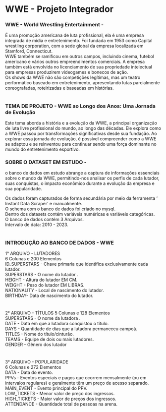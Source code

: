 # WWE - Projeto Integrador

### WWE  - World Wrestling Entertainment -  
É uma promoção americana de luta profissional, ela é uma empresa integrada de mídia e entretenimento.  Foi fundada em 1953 como Capital wrestling corporation, com a sede global da empresa localizada em Stamford, Connecticut.  
WWE também se ramificou em outros campos, incluindo cinema, futebol americano e vários outros empreendimentos comerciais.  A empresa também está envolvida no licenciamento de sua propriedade intelectual para empresas produzirem videogames e bonecos de ação.  
Os shows da WWE não são competições legítimas, mas um teatro performático baseado em entretenimento, apresentando lutas parcialmente coreografadas, roteirizadas e baseadas em histórias.  

# 

### TEMA DE PROJETO -   WWE ao Longo dos Anos: Uma Jornada de Evolução  

Este tema aborda a história e a evolução da WWE, a principal organização de luta livre profissional do mundo, ao longo das décadas. Ele explora como a WWE passou por transformações significativas desde sua fundação. Ao explorar essa jornada de evolução, é possível compreender como a WWE se adaptou e se reinventou para continuar sendo uma força dominante no mundo do entretenimento esportivo.

### SOBRE O DATASET EM ESTUDO - 
o banco de dados em estudo abrange a captura de informações essenciais sobre o mundo da WWE, permitindo-nos analisar os perfis de cada  lutador, suas conquistas, o impacto econômico durante a evolução da empresa  e sua popularidade.  

Os dados foram capturados de forma secundária por meio da ferramenta  ‘ Instant Data Scraper’ e manualmente.  
O schema com o banco de dados foi criado no mysql.  
Dentro dos datasets contém variáveis numéricas e variáveis categóricas.  
O banco de dados contém 3 Arquivos.  
Intervalo de data:  2010 - 2023.

#

### INTRODUÇÃO AO BANCO DE DADOS - WWE

1° ARQUIVO - LUTADORES  
6 Colunas  e  200 Elementos  
ID_SUPERSTARS -  Chave primaria que identifica exclusivamente cada lutador.  
SUPERSTARS -  O nome do lutador .  
HEIGHT -   Altura do lutador EM CM.  
WEIGHT -  Peso do lutador EM  LIBRAS.  
NATIONALITY -  Local de nascimento do lutador.  
BIRTHDAY- Data de nascimento do lutador.  

#

2° ARQUIVO - TÍTULOS 
5 Colunas  e  128 Elementos  
SUPERSTARS -  O nome da lutadora .  
DATE -  Data em que a lutadora conquistou o título.  
DAYS -   Quantidade de dias que a lutadora permaneceu campeã.  
TITLES -  Nome do título/cinturão.  
TEAMS  -  Equipe de dois ou mais lutadores.  
GENDER - Gênero dos lutador

#

3° ARQUIVO - POPULARIDADE  
6  Colunas  e  272  Elementos  
DATA -   Data do evento.  
PPVs - Eventos especiais e pagos que ocorrem mensalmente (ou em intervalos regulares) e geralmente têm um preço de acesso separado.  
MAIN_EVENT -  Evento principal do PPV.  
LOW_TICKETS -  Menor valor de preço dos ingressos.  
HIGH_TICKETS -  Maior valor de preços dos ingressos.  
ATTENDANCE - Quantidade total de pessoas na arena.  
